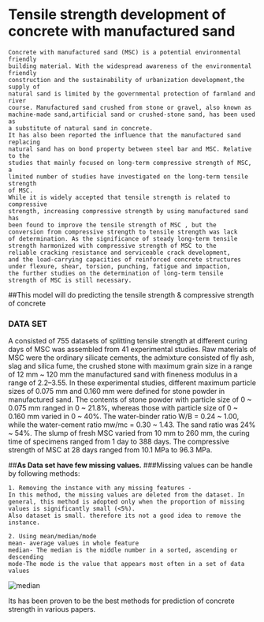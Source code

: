 # Tensile strength development of concrete with manufactured sand

```buildoutcfg
Concrete with manufactured sand (MSC) is a potential environmental friendly
building material. With the widespread awareness of the environmental friendly 
construction and the sustainability of urbanization development,the supply of 
natural sand is limited by the governmental protection of farmland and river 
course. Manufactured sand crushed from stone or gravel, also known as 
machine-made sand,artificial sand or crushed-stone sand, has been used as 
a substitute of natural sand in concrete.
It has also been reported the influence that the manufactured sand replacing 
natural sand has on bond property between steel bar and MSC. Relative to the 
studies that mainly focused on long-term compressive strength of MSC, a 
limited number of studies have investigated on the long-term tensile strength 
of MSC. 
While it is widely accepted that tensile strength is related to compressive
strength, increasing compressive strength by using manufactured sand has
been found to improve the tensile strength of MSC , but the
conversion from compressive strength to tensile strength was lack
of determination. As the significance of steady long-term tensile
strength harmonized with compressive strength of MSC to the
reliable cracking resistance and serviceable crack development,
and the load-carrying capacities of reinforced concrete structures
under flexure, shear, torsion, punching, fatigue and impaction,
the further studies on the determination of long-term tensile
strength of MSC is still necessary.
```
##This model will do predicting the tensile strength & compressive strength of concrete

### DATA SET

A consisted of 755 datasets of splitting tensile strength at
different curing days of MSC was assembled from 41 experimental
studies.
 Raw materials of MSC
were the ordinary silicate cements, the admixture consisted of fly
ash, slag and silica fume, the crushed stone with maximum grain
size in a range of 12 mm ~ 120 mm the manufactured sand with
fineness modulus in a range of 2.2–3.55. In these experimental
studies, different maximum particle sizes of 0.075 mm and
0.160 mm were defined for stone powder in manufactured sand.
The contents of stone powder with particle size of 0 ~ 0.075 mm
ranged in 0 ~ 21.8%, whereas those with particle size of
0 ~ 0.160 mm varied in 0 ~ 40%. The water-binder ratio
W/B = 0.24 ~ 1.00, while the water-cement ratio
mw/mc = 0.30 ~ 1.43. The sand ratio was 24% ~ 54%. The slump of
fresh MSC varied from 10 mm to 260 mm, the curing time of specimens 
ranged from 1 day to 388 days. The compressive strength of
MSC at 28 days ranged from 10.1 MPa to 96.3 MPa.

##**As Data set have few missing values.**
###Missing values can be handle by following methods:
```buildoutcfg
1. Removing the instance with any missing features - 
In this method, the missing values are deleted from the dataset. In 
general, this method is adopted only when the proportion of missing 
values is significantly small (<5%).
Also dataset is small. therefore its not a good idea to remove the instance.
```

```buildoutcfg
2. Using mean/median/mode
mean- average values in whole feature
median- The median is the middle number in a sorted, ascending or descending
mode-The mode is the value that appears most often in a set of data values
```
![median](https://user-images.githubusercontent.com/62197447/151695755-7088c5e8-adcb-4964-8266-2a88a63bfda6.png)

Its has been proven to be the best methods for prediction of concrete strength in various papers.






